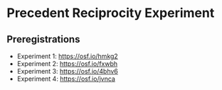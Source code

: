 # Precedent Reciprocity Experiment

## Preregistrations
- Experiment 1: https://osf.io/hmkg2
- Experiment 2: https://osf.io/fxwbh
- Experiment 3: https://osf.io/4bhv6
- Experiment 4: https://osf.io/jvnca

